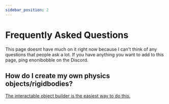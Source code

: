 ```yaml
---
sidebar_position: 2
---
```


# Frequently Asked Questions

This page doesnt have much on it right now because I can't think of any questions that people ask a lot. If you have anything you want to add to this page, ping enonibobble on the Discord.

## How do I create my own physics objects/rigidbodies? 

[The interactable object builder is the easiest way to do this.](/govigedit/toolset/editor-windows/object-builder)
